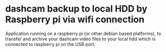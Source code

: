 # dashcam backup to local HDD by Raspberry pi via wifi connection
Application running on a raspberry pi (or other debian based platforms), to transfer and archive your dashcam video files to your local hdd which is connected to raspberry pi on the USB port.
